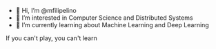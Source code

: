 - 👋 Hi, I’m @mfilipelino
- 👀 I’m interested in Computer Science and Distributed Systems 
- 🌱 I’m currently learning about Machine Learning and Deep Learning

If you can't play, you can't learn
<!---
mfilipelino/mfilipelino is a ✨ special ✨ repository because its `README.md` (this file) appears on your GitHub profile.
You can click the Preview link to take a look at your changes.
--->

